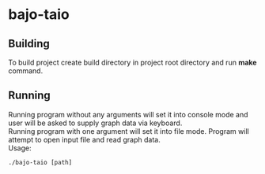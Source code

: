 # bajo-taio

## Building

To build project create build directory in project root directory and run **make** command.

## Running

Running program without any arguments will set it into console mode and user will be asked to supply graph data via keyboard. \
Running program with one argument will set it into file mode. Program will attempt to open input file and read graph data. \
Usage:
```
./bajo-taio [path]
```
